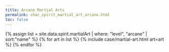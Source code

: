 ```yaml
---
title: Arcane Martial Arts
permalink: char_spirit_martial_art_arcane.html
toc: false
---
```


{% assign list = site.data.spirit.martialArt | where: "level", "arcane" | sort:"name" %}
{% for art in list %}
{% include case/martial-art.html art=art %}
{% endfor %}